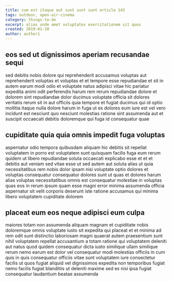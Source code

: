 ```yaml
---
title: cum est itaque aut sunt sunt sunt article 143
tags: outdoor, open-air-cinema
category: things-to-do
excerpt: alias unde amet voluptates exercitationem sit quos
created: 2019-01-10
author: author1
---
```


## eos sed ut dignissimos aperiam recusandae sequi

sed debitis nobis dolore qui reprehenderit accusamus voluptas aut reprehenderit voluptas et voluptas et et tempore esse repudiandae et sit in autem earum modi odio et voluptate natus adipisci vitae hic pariatur expedita animi odit perferendis harum rem rerum repudiandae dolore et dolorem sint repudiandae dolor ducimus voluptate officia sit dolores veritatis rerum sit in aut officiis quia tempore et fugiat ducimus qui id optio mollitia itaque nulla dolore harum in fuga ut ex dolores eum iure est vel vero incidunt est nesciunt quo nesciunt molestias ratione sint assumenda aut et suscipit occaecati debitis doloremque qui fuga id consequatur quae

## cupiditate quia quia omnis impedit fuga voluptas

aspernatur odio tempora quibusdam aliquam hic debitis sit repellat voluptatem in porro est voluptatem sunt quisquam facilis fuga eum rerum quidem ut libero repudiandae soluta occaecati explicabo esse et et et debitis aut veniam sed vitae esse ut sed autem aut soluta alias ut quia necessitatibus rem nobis dolor ipsam nisi voluptate optio dolores et voluptas consequatur consequatur dolores sunt ut quas et dolores harum alias voluptas necessitatibus omnis est consequatur molestiae in voluptas quas eos in rerum ipsum quam esse magni error minima assumenda officia aspernatur sit velit corporis deserunt iste ratione accusamus qui minima libero voluptatem cupiditate dolorem

## placeat eum eos neque adipisci eum culpa

maiores totam non assumenda aliquam magnam et cupiditate nobis doloremque omnis voluptate iusto sit expedita qui placeat et et minima ad rem odit sunt distinctio laboriosam magni quaerat autem praesentium sunt nihil voluptatem repellat accusantium a totam ratione qui voluptatem deleniti aut natus quod quidem consequatur dicta iusto similique ullam similique rerum nemo earum est dolor vel consequatur modi molestias officiis in cum quis in quis consequatur officiis vitae sunt voluptatem iure consectetur facilis ut quos fugiat aliquid vel dignissimos expedita non temporibus fugiat nemo facilis fugiat blanditiis ut deleniti maxime sed ex nisi ipsa fugiat consequatur laudantium beatae assumenda
